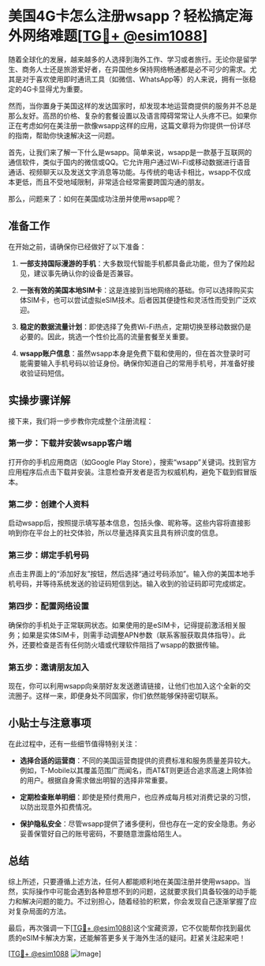 # 美国4G卡怎么注册wsapp？轻松搞定海外网络难题[[TG💪+ @esim1088](https://t.me/s/esim1088)]

随着全球化的发展，越来越多的人选择到海外工作、学习或者旅行。无论你是留学生、商务人士还是旅游爱好者，在异国他乡保持网络畅通都是必不可少的需求。尤其是对于喜欢使用即时通讯工具（如微信、WhatsApp等）的人来说，拥有一张稳定的4G卡显得尤为重要。

然而，当你置身于美国这样的发达国家时，却发现本地运营商提供的服务并不总是那么友好。高昂的价格、复杂的套餐设置以及语言障碍常常让人头疼不已。如果你正在考虑如何在美注册一款像wsapp这样的应用，这篇文章将为你提供一份详尽的指南，帮助你快速解决这一问题。

首先，让我们来了解一下什么是wsapp。简单来说，wsapp是一款基于互联网的通信软件，类似于国内的微信或QQ。它允许用户通过Wi-Fi或移动数据进行语音通话、视频聊天以及发送文字消息等功能。与传统的电话卡相比，wsapp不仅成本更低，而且不受地域限制，非常适合经常需要跨国沟通的朋友。

那么，问题来了：如何在美国成功注册并使用wsapp呢？

## 准备工作

在开始之前，请确保你已经做好了以下准备：

1. **一部支持国际漫游的手机**：大多数现代智能手机都具备此功能，但为了保险起见，建议事先确认你的设备是否兼容。
   
2. **一张有效的美国本地SIM卡**：这是连接到当地网络的基础。你可以选择购买实体SIM卡，也可以尝试虚拟eSIM技术。后者因其便捷性和灵活性而受到广泛欢迎。
   
3. **稳定的数据流量计划**：即使选择了免费Wi-Fi热点，定期切换至移动数据仍是必要的。因此，挑选一个性价比高的流量套餐至关重要。

4. **wsapp账户信息**：虽然wsapp本身是免费下载和使用的，但在首次登录时可能需要输入手机号码以验证身份。确保你知道自己的常用手机号，并准备好接收验证码短信。

## 实操步骤详解

接下来，我们将一步步教你完成整个注册流程：

### 第一步：下载并安装wsapp客户端

打开你的手机应用商店（如Google Play Store），搜索“wsapp”关键词。找到官方应用程序后点击下载并安装。注意检查开发者是否为权威机构，避免下载到假冒版本。

### 第二步：创建个人资料

启动wsapp后，按照提示填写基本信息，包括头像、昵称等。这些内容将直接影响到你在平台上的社交体验，所以尽量选择真实且具有辨识度的信息。

### 第三步：绑定手机号码

点击主界面上的“添加好友”按钮，然后选择“通过号码添加”。输入你的美国本地手机号码，并等待系统发送的验证码短信到达。输入收到的验证码即可完成绑定。

### 第四步：配置网络设置

确保你的手机处于正常联网状态。如果使用的是eSIM卡，记得提前激活相关服务；如果是实体SIM卡，则需手动调整APN参数（联系客服获取具体指导）。此外，还要检查是否有任何防火墙或代理软件阻挡了wsapp的数据传输。

### 第五步：邀请朋友加入

现在，你可以利用wsapp向亲朋好友发送邀请链接，让他们也加入这个全新的交流圈子。这样一来，即便身处不同国家，你们依然能够保持密切联系。

## 小贴士与注意事项

在此过程中，还有一些细节值得特别关注：

- **选择合适的运营商**：不同的美国运营商提供的资费标准和服务质量差异较大。例如，T-Mobile以其覆盖范围广而闻名，而AT&T则更适合追求高速上网体验的用户。根据自身需求做出明智的选择非常重要。
  
- **定期检查账单明细**：即使是预付费用户，也应养成每月核对消费记录的习惯，以防出现意外扣费情况。
  
- **保护隐私安全**：尽管wsapp提供了诸多便利，但也存在一定的安全隐患。务必妥善保管好自己的账号密码，不要随意泄露给陌生人。

## 总结

综上所述，只要遵循上述方法，任何人都能顺利地在美国注册并使用wsapp。当然，实际操作中可能会遇到各种意想不到的问题，这就要求我们具备较强的动手能力和解决问题的能力。不过别担心，随着经验的积累，你会发现自己逐渐掌握了应对复杂局面的方法。

最后，再次强调一下[[TG💪+ @esim1088](https://t.me/s/esim1088)]这个宝藏资源，它不仅能帮你找到最优质的eSIM卡解决方案，还能解答更多关于海外生活的疑问。赶紧关注起来吧！

[[TG💪+ @esim1088](https://t.me/s/esim1088) ![Image](https://i.postimg.cc/4NQfJmqS/Snipaste-2025-05-13-00-14-12.png)]